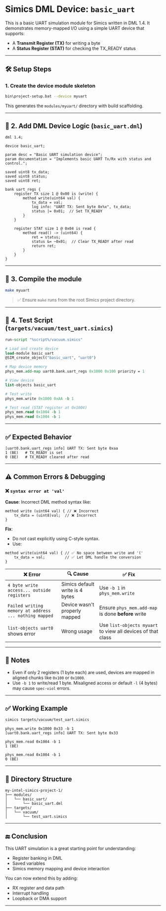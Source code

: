 # Simics DML Device: `basic_uart`

This is a basic UART simulation module for Simics written in DML 1.4. It demonstrates memory-mapped I/O using a simple UART device that supports:

- A **Transmit Register (TX)** for writing a byte
- A **Status Register (STAT)** for checking the TX_READY status

---

## 🛠️ Setup Steps

### 1. Create the device module skeleton

```bash
bin\project-setup.bat --device myuart
```

This generates the `modules/myuart/` directory with build scaffolding.

---


## 📄 2. Add DML Device Logic (`basic_uart.dml`)

```dml
dml 1.4;

device basic_uart;

param desc = "Basic UART simulation device";
param documentation = "Implements basic UART Tx/Rx with status and control.";

saved uint8 tx_data;
saved uint8 status;
saved uint8 ret;

bank uart_regs {
    register TX size 1 @ 0x00 is (write) {
        method write(uint64 val) {
            tx_data = val;
            log info: "UART TX: Sent byte 0x%x", tx_data;
            status |= 0x01;  // Set TX_READY
        }
    }

    register STAT size 1 @ 0x04 is read {
        method read() -> (uint64) {
            ret = status;
            status &= ~0x01;  // Clear TX_READY after read
            return ret;
        }
    }
}
```

---

## 🧱 3. Compile the module

```bash
make myuart
```

> ✅ Ensure `make` runs from the root Simics project directory.

---

## 🧪 4. Test Script (`targets/vacuum/test_uart.simics`)

```tcl
run-script "%script%/vacuum.simics"

# Load and create device
load-module basic_uart
@SIM_create_object("basic_uart", "uart0")

# Map device memory
phys_mem.add-map uart0.bank.uart_regs 0x1000 0x100 priority = 1

# View device
list-objects basic_uart

# Test write
phys_mem.write 0x1000 0xAA -b 1

# Test read (STAT register at 0x1004)
phys_mem.read 0x1004 -b 1
phys_mem.read 0x1004 -b 1
```

---

## ✅ Expected Behavior

```text
[uart0.bank.uart_regs info] UART TX: Sent byte 0xaa
1 (BE)   # TX_READY is set
0 (BE)   # TX_READY cleared after read
```

---

## ⚠️ Common Errors & Debugging

### ❌ `syntax error at 'val'`
**Cause**: Incorrect DML method syntax like:
```dml
method write (uint64 val) { // ❌ Incorrect
    tx_data = (uint8)val;  // ❌ Incorrect
}
```

**Fix**:
- Do not cast explicitly using C-style syntax.
- Use:
```dml
method write(uint64 val) { // ✅ No space between write and '('
    tx_data = val;         // ✅ Let DML handle the conversion
}
```


| ❌ Error | 🔍 Cause | ✅ Fix |
|--------|-------|------|
| `4 byte write access... outside registers` | Simics default write is 4 bytes | Use `-b 1` in `phys_mem.write` |
| `Failed writing memory at address ... nothing mapped` | Device wasn't properly mapped | Ensure `phys_mem.add-map` is done **before** write |
| `list-objects uart0` shows error | Wrong usage | Use `list-objects myuart` to view all devices of that class |

---

## 📌 Notes

- Even if only 2 registers (1 byte each) are used, devices are mapped in aligned chunks like `0x100` or `0x1000`.
- Use `-b 1` to write/read 1 byte. Misaligned access or default `-l` (4 bytes) may cause `spec-viol` errors.

---

## ✅ Working Example

```bash
simics targets/vacuum/test_uart.simics
```

```simics
phys_mem.write 0x1000 0x33 -b 1
[uart0.bank.uart_regs info] UART TX: Sent byte 0x33

phys_mem.read 0x1004 -b 1
1 (BE)

phys_mem.read 0x1004 -b 1
0 (BE)
```

---

## 📂 Directory Structure

```
my-intel-simics-project-1/
├── modules/
│   └── basic_uart/
│       └── basic_uart.dml
├── targets/
│   └── vacuum/
│       └── test_uart.simics
```

---

## 🔚 Conclusion

This UART simulation is a great starting point for understanding:
- Register banking in DML
- Saved variables
- Simics memory mapping and device interaction

You can now extend this by adding:
- RX register and data path
- Interrupt handling
- Loopback or DMA support

---